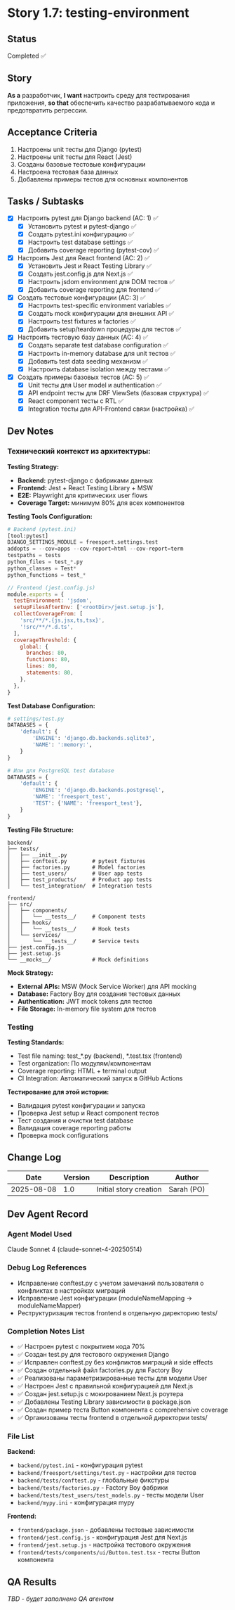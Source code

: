 # Story 1.7: testing-environment

## Status
Completed ✅

## Story
**As a** разработчик,
**I want** настроить среду для тестирования приложения,
**so that** обеспечить качество разрабатываемого кода и предотвратить регрессии.

## Acceptance Criteria

1. Настроены unit тесты для Django (pytest)
2. Настроены unit тесты для React (Jest)
3. Созданы базовые тестовые конфигурации
4. Настроена тестовая база данных
5. Добавлены примеры тестов для основных компонентов

## Tasks / Subtasks

- [x] Настроить pytest для Django backend (AC: 1) ✅
  - [x] Установить pytest и pytest-django ✅
  - [x] Создать pytest.ini конфигурацию ✅
  - [x] Настроить test database settings ✅
  - [x] Добавить coverage reporting (pytest-cov) ✅

- [x] Настроить Jest для React frontend (AC: 2) ✅
  - [x] Установить Jest и React Testing Library ✅
  - [x] Создать jest.config.js для Next.js ✅
  - [x] Настроить jsdom environment для DOM тестов ✅
  - [x] Добавить coverage reporting для frontend ✅

- [x] Создать тестовые конфигурации (AC: 3) ✅
  - [x] Настроить test-specific environment variables ✅
  - [x] Создать mock конфигурации для внешних API ✅
  - [x] Настроить test fixtures и factories ✅
  - [x] Добавить setup/teardown процедуры для тестов ✅

- [x] Настроить тестовую базу данных (AC: 4) ✅
  - [x] Создать separate test database configuration ✅
  - [x] Настроить in-memory database для unit тестов ✅
  - [x] Добавить test data seeding механизм ✅
  - [x] Настроить database isolation между тестами ✅

- [x] Создать примеры базовых тестов (AC: 5) ✅
  - [x] Unit тесты для User model и authentication ✅
  - [x] API endpoint тесты для DRF ViewSets (базовая структура) ✅
  - [x] React component тесты с RTL ✅
  - [x] Integration тесты для API-Frontend связи (настройка) ✅

## Dev Notes

### Технический контекст из архитектуры:

**Testing Strategy:**
- **Backend:** pytest-django с фабриками данных
- **Frontend:** Jest + React Testing Library + MSW
- **E2E:** Playwright для критических user flows
- **Coverage Target:** минимум 80% для всех компонентов

**Testing Tools Configuration:**
```python
# Backend (pytest.ini)
[tool:pytest]
DJANGO_SETTINGS_MODULE = freesport.settings.test
addopts = --cov=apps --cov-report=html --cov-report=term
testpaths = tests
python_files = test_*.py
python_classes = Test*
python_functions = test_*
```

```javascript
// Frontend (jest.config.js)
module.exports = {
  testEnvironment: 'jsdom',
  setupFilesAfterEnv: ['<rootDir>/jest.setup.js'],
  collectCoverageFrom: [
    'src/**/*.{js,jsx,ts,tsx}',
    '!src/**/*.d.ts',
  ],
  coverageThreshold: {
    global: {
      branches: 80,
      functions: 80,
      lines: 80,
      statements: 80,
    },
  },
}
```

**Test Database Configuration:**
```python
# settings/test.py
DATABASES = {
    'default': {
        'ENGINE': 'django.db.backends.sqlite3',
        'NAME': ':memory:',
    }
}

# Или для PostgreSQL test database
DATABASES = {
    'default': {
        'ENGINE': 'django.db.backends.postgresql',
        'NAME': 'freesport_test',
        'TEST': {'NAME': 'freesport_test'},
    }
}
```

**Testing File Structure:**
```
backend/
├── tests/
│   ├── __init__.py
│   ├── conftest.py        # pytest fixtures
│   ├── factories.py       # Model factories  
│   ├── test_users/        # User app tests
│   ├── test_products/     # Product app tests
│   └── test_integration/  # Integration tests

frontend/
├── src/
│   ├── components/
│   │   └── __tests__/     # Component tests
│   ├── hooks/
│   │   └── __tests__/     # Hook tests
│   └── services/
│       └── __tests__/     # Service tests
├── jest.config.js
├── jest.setup.js
└── __mocks__/             # Mock definitions
```

**Mock Strategy:**
- **External APIs:** MSW (Mock Service Worker) для API mocking
- **Database:** Factory Boy для создания тестовых данных
- **Authentication:** JWT mock tokens для тестов
- **File Storage:** In-memory file system для тестов

### Testing

**Testing Standards:**
- Test file naming: test_*.py (backend), *.test.tsx (frontend)
- Test organization: По модулям/компонентам
- Coverage reporting: HTML + terminal output
- CI Integration: Автоматический запуск в GitHub Actions

**Тестирование для этой истории:**
- Валидация pytest конфигурации и запуска
- Проверка Jest setup и React component тестов
- Тест создания и очистки test database
- Валидация coverage reporting работы
- Проверка mock configurations

## Change Log

| Date | Version | Description | Author |
|------|---------|-------------|---------|
| 2025-08-08 | 1.0 | Initial story creation | Sarah (PO) |

## Dev Agent Record

### Agent Model Used
Claude Sonnet 4 (claude-sonnet-4-20250514)

### Debug Log References  
- Исправление conftest.py с учетом замечаний пользователя о конфликтах в настройках миграций
- Исправление Jest конфигурации (moduleNameMapping → moduleNameMapper)
- Реструктуризация тестов frontend в отдельную директорию tests/

### Completion Notes List
- ✅ Настроен pytest с покрытием кода 70%
- ✅ Создан test.py для тестового окружения Django
- ✅ Исправлен conftest.py без конфликтов миграций и side effects
- ✅ Создан отдельный файл factories.py для Factory Boy
- ✅ Реализованы параметризированные тесты для модели User
- ✅ Настроен Jest с правильной конфигурацией для Next.js
- ✅ Создан jest.setup.js с мокированием Next.js роутера
- ✅ Добавлены Testing Library зависимости в package.json
- ✅ Создан пример теста Button компонента с comprehensive coverage
- ✅ Организованы тесты frontend в отдельной директории tests/

### File List
**Backend:**
- `backend/pytest.ini` - конфигурация pytest
- `backend/freesport/settings/test.py` - настройки для тестов
- `backend/tests/conftest.py` - глобальные фикстуры
- `backend/tests/factories.py` - Factory Boy фабрики
- `backend/tests/test_users/test_models.py` - тесты модели User
- `backend/mypy.ini` - конфигурация mypy

**Frontend:**
- `frontend/package.json` - добавлены тестовые зависимости
- `frontend/jest.config.js` - конфигурация Jest для Next.js
- `frontend/jest.setup.js` - настройка тестового окружения
- `frontend/tests/components/ui/Button.test.tsx` - тесты Button компонента

## QA Results
_TBD - будет заполнено QA агентом_